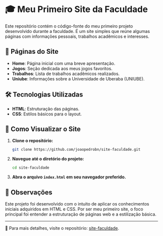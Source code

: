 # 🎓 Meu Primeiro Site da Faculdade

Este repositório contém o código-fonte do meu primeiro projeto desenvolvido durante a faculdade. É um site simples que reúne algumas páginas com informações pessoais, trabalhos acadêmicos e interesses.

## 📄 Páginas do Site

- **Home**: Página inicial com uma breve apresentação.
- **Jogos**: Seção dedicada aos meus jogos favoritos.
- **Trabalhos**: Lista de trabalhos acadêmicos realizados.
- **Uniube**: Informações sobre a Universidade de Uberaba (UNIUBE).

## 🛠️ Tecnologias Utilizadas

- **HTML**: Estruturação das páginas.
- **CSS**: Estilos básicos para o layout.

## 🚀 Como Visualizar o Site

1. **Clone o repositório:**

   ```bash
   git clone https://github.com/joaopedrobn/site-faculdade.git
   ```

2. **Navegue até o diretório do projeto:**

   ```bash
   cd site-faculdade
   ```

3. **Abra o arquivo `index.html` em seu navegador preferido.**

## 📝 Observações

Este projeto foi desenvolvido com o intuito de aplicar os conhecimentos iniciais adquiridos em HTML e CSS. Por ser meu primeiro site, o foco principal foi entender a estruturação de páginas web e a estilização básica.

---
📌 Para mais detalhes, visite o repositório: [site-faculdade](https://github.com/joaopedrobn/site-faculdade).
